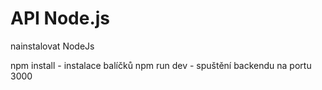 # API Node.js 

nainstalovat NodeJs

npm install  - instalace balíčků
npm run dev  - spuštění backendu na portu 3000

